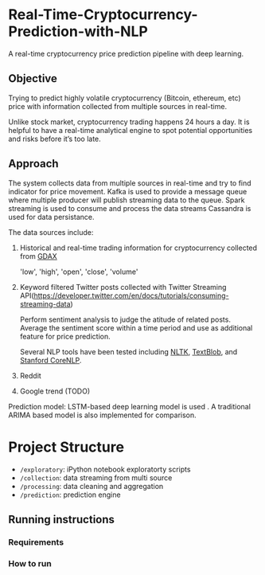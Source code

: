# Real-Time-Cryptocurrency-Prediction-with-NLP

A real-time cryptocurrency price prediction pipeline with deep learning.

## Objective
Trying to predict highly volatile cryptocurrency (Bitcoin, ethereum, etc) price with information collected from multiple sources in real-time. 

Unlike stock market, cryptocurrency trading happens 24 hours a day. It is helpful to have a real-time analytical engine to spot potential opportunities and risks before it’s too late.

## Approach
The system collects data from multiple sources in real-time and try to find indicator for price movement.
Kafka is used to provide a message queue where multiple producer will publish streaming data to the queue.
Spark streaming is used to consume and process the data streams
Cassandra is used for data persistance.

The data sources include:
1. Historical and real-time trading information for cryptocurrency collected from [GDAX](https://www.gdax.com/)

   'low', 'high', 'open', 'close', 'volume' 

2. Keyword filtered Twitter posts collected with Twitter Streaming API(https://developer.twitter.com/en/docs/tutorials/consuming-streaming-data)

   Perform sentiment analysis to judge the atitude of related posts. Average the sentiment score within a time period and use as additional feature for price prediction.

   Several NLP tools have been tested including [NLTK](http://www.nltk.org/), [TextBlob](http://textblob.readthedocs.io/en/dev/), and [Stanford CoreNLP](https://stanfordnlp.github.io/CoreNLP/).

3. Reddit 

4. Google trend (TODO)

Prediction model: LSTM-based deep learning model is used . A traditional ARIMA based model is also implemented for comparison.

# Project Structure
- `/exploratory`: iPython notebook exploratorty scripts
- `/collection`: data streaming from multi source
- `/processing`: data cleaning and aggregation
- `/prediction`: prediction engine 

## Running instructions

### Requirements
 
### How to run
